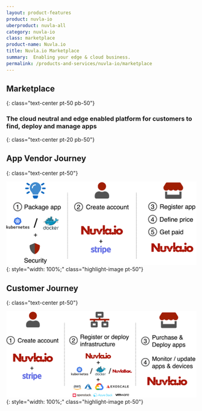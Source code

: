 ```yaml
---
layout: product-features
product: nuvla-io
uberproduct: nuvla-all
category: nuvla-io
class: marketplace
product-name: Nuvla.io
title: Nuvla.io Marketplace
summary:  Enabling your edge & cloud business.
permalink: /products-and-services/nuvla-io/marketplace
---
```


## Marketplace
{: class="text-center pt-50 pb-50"}

### The cloud neutral and edge enabled platform for customers to find, deploy and manage apps
{: class="text-center pt-20 pb-50"}

## App Vendor Journey
{: class="text-center pt-50"}

![vendor journey](/img/page-product/products/vendor-journey.png)
{: style="width: 100%;" class="highlight-image pt-50"}

## Customer Journey
{: class="text-center pt-50"}

![customer journey](/img/page-product/products/customer-journey.png)
{: style="width: 100%;" class="highlight-image pt-50"}
